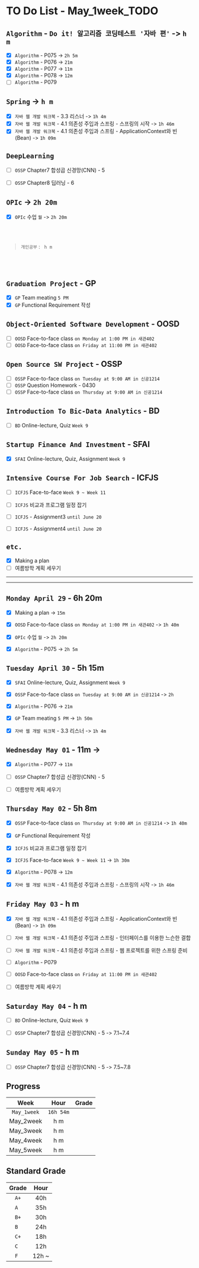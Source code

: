 # TO Do List - May_1week_TODO

## `Algorithm` - `Do it! 알고리즘 코딩테스트 '자바 편'` -> `h m`
- [x] `Algorithm` - P075 -> `2h 5m`
- [x] `Algorithm` - P076 -> `21m`
- [x] `Algorithm` - P077 -> `11m`
- [x] `Algorithm` - P078 -> `12m`
- [ ] `Algorithm` - P079

## `Spring` -> `h m`
- [x] `자바 웹 개발 워크북` - 3.3 리스너 -> `1h 4m`
- [x] `자바 웹 개발 워크북` - 4.1 의존성 주입과 스프링 - 스프링의 시작 -> `1h 46m`
- [x] `자바 웹 개발 워크북` - 4.1 의존성 주입과 스프링 - ApplicationContext와 빈(Bean) -> `1h 09m`

## `DeepLearning`
- [ ] `OSSP` Chapter7 합성곱 신경망(CNN) - 5

- [ ] `OSSP` Chapter8 딥러닝 - 6

## `OPIc` -> `2h 20m`
- [x] `OPIc` 수업 `월` -> `2h 20m`

<br><br>

> `개인공부` : ` h m`

<br><br>

<!-- ## `Java`
## `Stock`
## `React` -->


## `Graduation Project` - GP
- [x] `GP` Team meating `5 PM`
- [x] `GP` Functional Requirement 작성

## `Object-Oriented Software Development` - OOSD
- [ ] `OOSD` Face-to-face class `on Monday at 1:00 PM in 새관402`
- [ ] `OOSD` Face-to-face class `on Friday at 11:00 PM in 새관402`

## `Open Source SW Project` - OSSP
- [ ] `OSSP` Face-to-face class `on Tuesday at 9:00 AM in 신공1214`
- [ ] `OSSP` Question Homework - 0430
- [ ] `OSSP` Face-to-face class `on Thursday at 9:00 AM in 신공1214`

## `Introduction To Bic-Data Analytics` - BD
- [ ] `BD` Online-lecture, Quiz  `Week 9`

## `Startup Finance And Investment` - SFAI
- [x] `SFAI` Online-lecture, Quiz, Assignment `Week 9`

## `Intensive Course For Job Search` - ICFJS
- [ ] `ICFJS` Face-to-face `Week 9 ~ Week 11`
- [ ] `ICFJS` 비교과 프로그램 일정 잡기

- [ ] `ICFJS` - Assignment3 `until June 20`
- [ ] `ICFJS` - Assignment4 `until June 20`

## `etc.`
- [x] Making a plan
- [ ] 여름방학 계획 세우기

---
---

## `Monday April 29` - 6h 20m
- [x] Making a plan -> `15m`
- [x] `OOSD` Face-to-face class `on Monday at 1:00 PM in 새관402` -> `1h 40m`
- [x] `OPIc` 수업 `월` -> `2h 20m`
- [x] `Algorithm` - P075 -> `2h 5m`


## `Tuesday April 30` - 5h 15m
- [x] `SFAI` Online-lecture, Quiz, Assignment `Week 9`
- [x] `OSSP` Face-to-face class `on Tuesday at 9:00 AM in 신공1214` -> `2h`
- [x] `Algorithm` - P076 -> `21m`
- [x] `GP` Team meating `5 PM` -> `1h 50m`
- [x] `자바 웹 개발 워크북` - 3.3 리스너 -> `1h 4m`


## `Wednesday May 01` - 11m -> 
- [x] `Algorithm` - P077 -> `11m`
- [ ] `OSSP` Chapter7 합성곱 신경망(CNN) - 5
- [ ] 여름방학 계획 세우기


## `Thursday May 02` - 5h 8m
- [x] `OSSP` Face-to-face class `on Thursday at 9:00 AM in 신공1214` -> `1h 40m`
- [x] `GP` Functional Requirement 작성
- [x] `ICFJS` 비교과 프로그램 일정 잡기
- [x] `ICFJS` Face-to-face `Week 9 ~ Week 11` -> `1h 30m`
- [x] `Algorithm` - P078 -> `12m`
- [x] `자바 웹 개발 워크북` - 4.1 의존성 주입과 스프링 - 스프링의 시작 -> `1h 46m`


## `Friday May 03` - h m
- [x] `자바 웹 개발 워크북` - 4.1 의존성 주입과 스프링 - ApplicationContext와 빈(Bean) -> `1h 09m`
- [ ] `자바 웹 개발 워크북` - 4.1 의존성 주입과 스프링 - 인터페이스를 이용한 느슨한 결합
- [ ] `자바 웹 개발 워크북` - 4.1 의존성 주입과 스프링 - 웹 프로젝트를 위한 스프링 준비
- [ ] `Algorithm` - P079
- [ ] `OOSD` Face-to-face class `on Friday at 11:00 PM in 새관402`
- [ ] 여름방학 계획 세우기


## `Saturday May 04` - h m
- [ ] `BD` Online-lecture, Quiz  `Week 9`
- [ ] `OSSP` Chapter7 합성곱 신경망(CNN) - 5 -> 7.1~7.4


## `Sunday May 05` - h m
- [ ] `OSSP` Chapter7 합성곱 신경망(CNN) - 5 -> 7.5~7.8




## Progress
| Week | Hour | Grade |
|:---:|:---:|:---:|
|`May_1week`|`16h 54m`||
|May_2week|h m||
|May_3week|h m||
|May_4week|h m||
|May_5week|h m||


## Standard Grade
| Grade | Hour |
|:---:|:---:|
|`A+`|40h|
|`A `|35h|
|`B+`|30h|
|`B `|24h|
|`C+`|18h|
|`C `|12h|
|`F `|12h ~|
